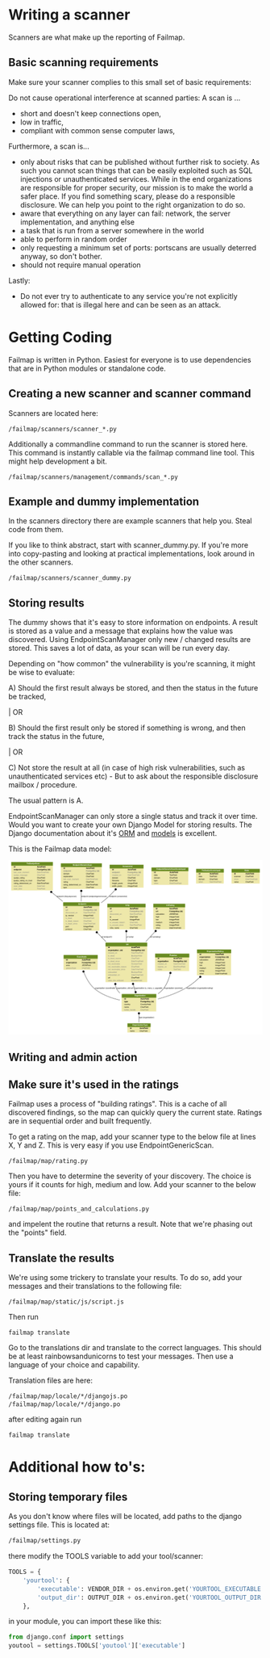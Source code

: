 # Writing a scanner
Scanners are what make up the reporting of Failmap.

## Basic scanning requirements
Make sure your scanner complies to this small set of basic requirements:

Do not cause operational interference at scanned parties: A scan is ...
- short and doesn't keep connections open,
- low in traffic,
- compliant with common sense computer laws,

Furthermore, a scan is...

- only about risks that can be published without further risk to society. As such you cannot scan things that can be
easily exploited such as SQL injections or unauthenticated services. While in the end
organizations are responsible for proper security, our mission is to make the world a safer place. If you find something
scary, please do a responsible disclosure. We can help you point to the right organization to do so.
- aware that everything on any layer can fail: network, the server implementation, and anything else
- a task that is run from a server somewhere in the world
- able to perform in random order
- only requesting a minimum set of ports: portscans are usually deterred anyway, so don't bother.
- should not require manual operation

Lastly:

- Do not ever try to authenticate to any service you're not explicitly allowed for: that is illegal here and
can be seen as an attack.


# Getting Coding
Failmap is written in Python. Easiest for everyone is to use dependencies that are in Python modules or standalone code.


## Creating a new scanner and scanner command
Scanners are located here:
```
/failmap/scanners/scanner_*.py
```

Additionally a commandline command to run the scanner is stored here. This command is instantly callable
via the failmap command line tool. This might help development a bit.

```
/failmap/scanners/management/commands/scan_*.py
```

## Example and dummy implementation
In the scanners directory there are example scanners that help you. Steal code from them.

If you like to think abstract, start with scanner_dummy.py. If you're more into copy-pasting and looking
at practical implementations, look around in the other scanners.

```
/failmap/scanners/scanner_dummy.py
```


## Storing results
The dummy shows that it's easy to store information on endpoints. A result is stored as a value and a message
that explains how the value was discovered. Using EndpointScanManager only new / changed results are stored. This
saves a lot of data, as your scan will be run every day.

Depending on "how common" the vulnerability is you're scanning, it might be wise to evaluate:


A) Should the first result always be stored, and then the status in the future be tracked,

| OR

B) Should the first result only be stored if something is wrong, and then track the status in the future,

| OR

C) Not store the result at all (in case of high risk vulnerabilities, such as unauthenticated services etc) - But to
ask about the responsible disclosure mailbox / procedure.

The usual pattern is A.

EndpointScanManager can only store a single status and track it over time. Would you want to create your own Django
Model for storing results. The Django documentation about it's [ORM](https://docs.djangoproject.com/en/2.0/topics/db/queries/)  and [models](https://docs.djangoproject.com/en/2.0/topics/db/models/) is excellent.

This is the Failmap data model:

![Data Model](data_model/failmap_models.png)

## Writing and admin action


## Make sure it's used in the ratings
Failmap uses a process of "building ratings". This is a cache of all discovered findings, so the map can
quickly query the current state. Ratings are in sequential order and built frequently.

To get a rating on the map, add your scanner type to the below file at lines X, Y and Z. This is very
easy if you use EndpointGenericScan.

```
/failmap/map/rating.py
```

Then you have to determine the severity of your discovery. The choice is yours if it counts for high,
medium and low. Add your scanner to the below file:

```
/failmap/map/points_and_calculations.py
```

and impelent the routine that returns a result. Note that we're phasing out the "points" field.



## Translate the results
We're using some trickery to translate your results. To do so, add your messages and their translations
to the following file:

```
/failmap/map/static/js/script.js
```

Then run

```
failmap translate
```

Go to the translations dir and translate to the correct languages. This should be at least rainbowsandunicorns to
test your messages. Then use a language of your choice and capability.

Translation files are here:

```
/failmap/map/locale/*/djangojs.po
/failmap/map/locale/*/django.po
```

after editing again run

```
failmap translate
```


# Additional how to's:

## Storing temporary files
As you don't know where files will be located, add paths to the django settings file. This is located at:

```bash
/failmap/settings.py
```

there modify the TOOLS variable to add your tool/scanner:

```python
TOOLS = {
    'yourtool': {
        'executable': VENDOR_DIR + os.environ.get('YOURTOOL_EXECUTABLE', "yourtool/yourtool.py"),
        'output_dir': OUTPUT_DIR + os.environ.get('YOURTOOL_OUTPUT_DIR', "scanners/resources/output/yourtool/"),
    },
```

in your module, you can import these like this:

```python
from django.conf import settings
youtool = settings.TOOLS['youtool']['executable']
```
